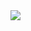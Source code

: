 <img src="https://udemy-certificate.s3.amazonaws.com/image/UC-2860f7c0-2e24-41c7-b8c9-b9b856bf3e0e.jpg" />
